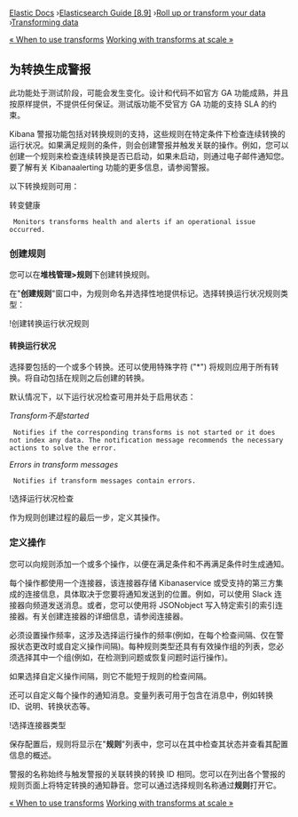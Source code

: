 

[Elastic Docs](/guide/) ›[Elasticsearch Guide [8.9]](index.md) ›[Roll up or
transform your data](data-rollup-transform.md) ›[Transforming
data](transforms.md)

[« When to use transforms](transform-usage.md) [Working with transforms at
scale »](transform-scale.md)

## 为转换生成警报

此功能处于测试阶段，可能会发生变化。设计和代码不如官方 GA 功能成熟，并且按原样提供，不提供任何保证。测试版功能不受官方 GA 功能的支持 SLA 的约束。

Kibana 警报功能包括对转换规则的支持，这些规则在特定条件下检查连续转换的运行状况。如果满足规则的条件，则会创建警报并触发关联的操作。例如，您可以创建一个规则来检查连续转换是否已启动，如果未启动，则通过电子邮件通知您。要了解有关 Kibanaalerting 功能的更多信息，请参阅警报。

以下转换规则可用：

转变健康

     Monitors transforms health and alerts if an operational issue occurred. 

### 创建规则

您可以在**堆栈管理>规则**下创建转换规则。

在"**创建规则**"窗口中，为规则命名并选择性地提供标记。选择转换运行状况规则类型：

!创建转换运行状况规则

#### 转换运行状况

选择要包括的一个或多个转换。还可以使用特殊字符 ("*") 将规则应用于所有转换。将自动包括在规则之后创建的转换。

默认情况下，以下运行状况检查可用并处于启用状态：

_Transform不是started_

     Notifies if the corresponding transforms is not started or it does not index any data. The notification message recommends the necessary actions to solve the error. 
_Errors in transform messages_

     Notifies if transform messages contain errors. 

!选择运行状况检查

作为规则创建过程的最后一步，定义其操作。

### 定义操作

您可以向规则添加一个或多个操作，以便在满足条件和不再满足条件时生成通知。

每个操作都使用一个连接器，该连接器存储 Kibanaservice 或受支持的第三方集成的连接信息，具体取决于您要将通知发送到的位置。例如，可以使用 Slack 连接器向频道发送消息。或者，您可以使用将 JSONobject 写入特定索引的索引连接器。有关创建连接器的详细信息，请参阅连接器。

必须设置操作频率，这涉及选择运行操作的频率(例如，在每个检查间隔、仅在警报状态更改时或自定义操作间隔)。每种规则类型还具有有效操作组的列表，您必须选择其中一个组(例如，在检测到问题或恢复问题时运行操作)。

如果选择自定义操作间隔，则它不能短于规则的检查间隔。

还可以自定义每个操作的通知消息。变量列表可用于包含在消息中，例如转换 ID、说明、转换状态等。

!选择连接器类型

保存配置后，规则将显示在"**规则**"列表中，您可以在其中检查其状态并查看其配置信息的概述。

警报的名称始终与触发警报的关联转换的转换 ID 相同。您可以在列出各个警报的规则页面上将特定转换的通知静音。您可以通过选择规则名称通过**规则**打开它。

[« When to use transforms](transform-usage.md) [Working with transforms at
scale »](transform-scale.md)
